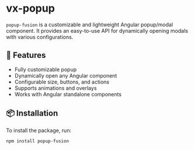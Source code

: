 # vx-popup

`popup-fusion` is a customizable and lightweight Angular popup/modal component. It provides an easy-to-use API for dynamically opening modals with various configurations.

## 🚀 Features

- Fully customizable popup
- Dynamically open any Angular component
- Configurable size, buttons, and actions
- Supports animations and overlays
- Works with Angular standalone components

## 📦 Installation

To install the package, run:

```sh
npm install popup-fusion
```

